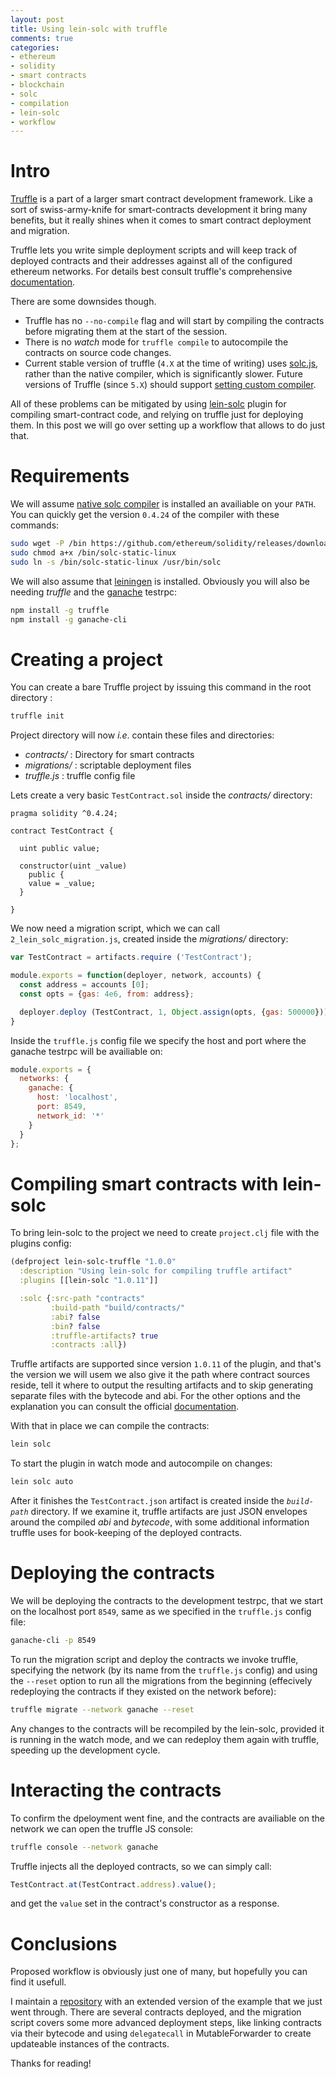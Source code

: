 ```yaml
---
layout: post
title: Using lein-solc with truffle
comments: true
categories:
- ethereum
- solidity
- smart contracts
- blockchain
- solc
- compilation
- lein-solc
- workflow
---
```


# <a name="intro">Intro</a>

[Truffle](https://truffleframework.com/truffle) is a part of a larger smart contract development framework.
Like a sort of swiss-army-knife for smart-contracts development it bring many benefits, but it really shines when it comes to smart contract deployment and migration.

Truffle lets you write simple deployment scripts and will keep track of deployed contracts and their addresses against all of the configured ethereum networks.
For details best consult truffle's comprehensive [documentation](https://truffleframework.com/docs/truffle/getting-started/running-migrations).

There are some downsides though.

- Truffle has no `--no-compile` flag and will start by compiling the contracts before migrating them at the start of the session.
- There is no _watch_ mode for `truffle compile` to autocompile the contracts on source code changes.
- Current stable version of truffle (`4.X` at the time of writing) uses [solc.js](https://www.npmjs.com/package/solc), rather than the native compiler, which is significantly slower. Future versions of Truffle (since `5.X`) should support [setting custom compiler](https://github.com/trufflesuite/truffle/issues/265).

All of these problems can be mitigated by using [lein-solc](https://github.com/fbielejec/lein-solc) plugin for compiling smart-contract code, and relying on truffle just for deploying them.
In this post we will go over setting up a workflow that allows to do just that.

# <a name="requirements">Requirements</a>

We will assume [native solc compiler](https://solidity.readthedocs.io/en/v0.4.24/installing-solidity.html#binary-packages) is installed an availiable on your `PATH`.
You can quickly get the version `0.4.24` of the compiler with these commands:

```bash
sudo wget -P /bin https://github.com/ethereum/solidity/releases/download/v0.4.24/solc-static-linux
sudo chmod a+x /bin/solc-static-linux
sudo ln -s /bin/solc-static-linux /usr/bin/solc
```
We will also assume that [leiningen](https://leiningen.org/) is installed.
Obviously you will also be needing *truffle* and the [ganache](https://github.com/trufflesuite/ganache-cli) testrpc:

```bash
npm install -g truffle
npm install -g ganache-cli
```

# <a name="creating">Creating a project</a>

You can create a bare Truffle project by issuing this command in the root directory :

```bash
truffle init
```

Project directory will now _i.e_. contain these files and directories:

- *contracts/* : Directory for smart contracts
- *migrations/* : scriptable deployment files
- *truffle.js* : truffle config file

Lets create a very basic `TestContract.sol` inside the *contracts/* directory:

```solidity
pragma solidity ^0.4.24;

contract TestContract {

  uint public value;

  constructor(uint _value)
    public {
    value = _value;
  }

}
```

We now need a migration script, which we can call `2_lein_solc_migration.js`, created inside the *migrations/* directory:

```javascript
var TestContract = artifacts.require ('TestContract');

module.exports = function(deployer, network, accounts) {
  const address = accounts [0];
  const opts = {gas: 4e6, from: address};

  deployer.deploy (TestContract, 1, Object.assign(opts, {gas: 500000}));
}
```

Inside the `truffle.js` config file we specify the host and port where the ganache testrpc will be availiable on:

```javascript
module.exports = {
  networks: {
    ganache: {
      host: 'localhost',
      port: 8549,
      network_id: '*'
    }
  }
};
```

# <a name="lein-solc">Compiling smart contracts with lein-solc</a>

To bring lein-solc to the project we need to create `project.clj` file with the plugins config:

```clojure
(defproject lein-solc-truffle "1.0.0"
  :description "Using lein-solc for compiling truffle artifact"
  :plugins [[lein-solc "1.0.11"]]

  :solc {:src-path "contracts"
         :build-path "build/contracts/"
         :abi? false
         :bin? false
         :truffle-artifacts? true
         :contracts :all})
```

Truffle artifacts are supported since version `1.0.11` of the plugin, and that's the version we will usem we also give it the path where contract sources reside, tell it where to output the resulting artifacts and to skip generating separate files with the bytecode and abi.
For the other options and the explanation you can consult the official [documentation](https://github.com/fbielejec/lein-solc#usage).

With that in place we can compile the contracts:

```bash
lein solc
```

To start the plugin in watch mode and autocompile on changes:

```bash
lein solc auto
```

After it finishes the `TestContract.json` artifact is created inside the *`build-path`* directory.
If we examine it, truffle artifacts are just JSON envelopes around the compiled *abi* and *bytecode*, with some additional information truffle uses for book-keeping of the deployed contracts.

# <a name="deploying">Deploying the contracts</a>

We will be deploying the contracts to the development testrpc, that we start on the localhost port `8549`, same as we specified in the `truffle.js` config file:

```bash
ganache-cli -p 8549
```

To run the migration script and deploy the contracts we invoke truffle, specifying the network (by its name from the `truffle.js` config) and using the `--reset` option to run all the migrations from the beginning (effecively redeploying the contracts if they existed on the network before):

```bash
truffle migrate --network ganache --reset
```

Any changes to the contracts will be recompiled by the lein-solc, provided it is running in the watch mode, and we can redeploy them again with truffle, speeding up the development cycle.

# <a name="interacting">Interacting the contracts</a>

To confirm the dpeloyment went fine, and the contracts are availiable on the network we can open the truffle JS console:

```bash
truffle console --network ganache
```

Truffle injects all the deployed contracts, so we can simply call:

```javascript
TestContract.at(TestContract.address).value();
```

and get the `value` set in the contract's constructor as a response.

# <a name="conclusions">Conclusions</a>

Proposed workflow is obviously just one of many, but hopefully you can find it usefull.

I maintain a [repository](https://github.com/fbielejec/lein-solc-truffle/blob/master/project.clj) with an extended version of the example that we just went through.
There are several contracts deployed, and the migration script covers some more advanced deployment steps, like linking contracts via their bytecode and using `delegatecall` in MutableForwarder to create updateable instances of the contracts.

Thanks for reading!
